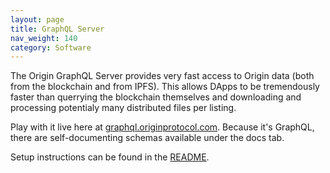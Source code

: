 ```yaml
---
layout: page
title: GraphQL Server
nav_weight: 140
category: Software
---
```


The Origin GraphQL Server provides very fast access to Origin data (both from the blockchain and from IPFS). This allows DApps to be tremendously faster than querrying the blockchain themselves and downloading and processing potentialy many distributed files per listing.

Play with it live here at [graphql.originprotocol.com](https://graphql.originprotocol.com). Because it's GraphQL, there are self-documenting schemas available under the docs tab.

Setup instructions can be found in the [README](https://github.com/OriginProtocol/origin/tree/master/packages/graphql).

